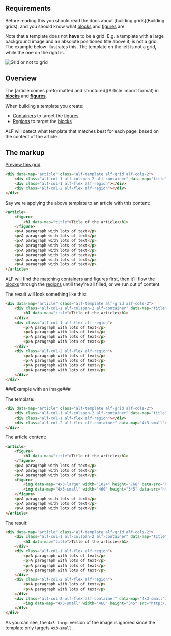 ## Requirements

Before reading this you should read the docs about [building grids](Building grids), and you should know what [blocks](Block) and [figures](Figure) are.

Note that a template does not **have** to be a grid. E.g. a template with a large background image and an absolute positioned title above it, is not a grid. The example below illustrates this. The template on the left is not a grid, while the one on the right is.

![Grid or not to grid](gfx/gridnogrid.jpg)

## Overview

The [article comes preformatted and structured](Article import format) in **[blocks](Block)** and **[figures](Figure)**.

When building a template you create:
 * [Containers](Container) to target the [figures](Figure)
 * [Regions](Region) to target the [blocks](Block)

ALF will detect what template that matches best for each page, based on the content of the article.

## The markup

[Preview this grid](http://aptoma.github.com/drmobile.integration/grids.html#cols2-colspan2-top)
```html
<div data-map="article" class="alf-template alf-grid alf-cols-2">
    <div class="alf-col-1 alf-colspan-2 alf-container" data-map="title"></div>
    <div class="alf-col-1 alf-flex alf-region"></div>
    <div class="alf-col-2 alf-flex alf-region"></div>
</div>
```

Say we're applying the above template to an article with this content:

```html
<article>
    <figure>
        <h1 data-map="title">Title of the article</h1>
    </figure>
    <p>A paragraph with lots of text</p>
    <p>A paragraph with lots of text</p>
    <p>A paragraph with lots of text</p>
    <p>A paragraph with lots of text</p>
    <p>A paragraph with lots of text</p>
    <p>A paragraph with lots of text</p>
    <p>A paragraph with lots of text</p>
    <p>A paragraph with lots of text</p>
</article>
```

ALF will find the matching [containers](Container) and [figures](Figure) first, then it'll flow the [blocks](Block) through the [regions](Region) untill they're all filled, or we run out of content.

The result will look something like this:

```html
<div data-map="article" class="alf-template alf-grid alf-cols-2">
    <div class="alf-col-1 alf-colspan-2 alf-container" data-map="title">
        <h1 data-map="title">Title of the article</h1>
    </div>
    <div class="alf-col-1 alf-flex alf-region">
        <p>A paragraph with lots of text</p>
        <p>A paragraph with lots of text</p>
        <p>A paragraph with lots of text</p>
        <p>A paragraph with lots of text</p>
    </div>
    <div class="alf-col-2 alf-flex alf-region">
        <p>A paragraph with lots of text</p>
        <p>A paragraph with lots of text</p>
        <p>A paragraph with lots of text</p>
        <p>A paragraph with lots of text</p>
    </div>
</div>
```


###Example with an image###

The template:

```html
<div data-map="article" class="alf-template alf-grid alf-cols-2">
    <div class="alf-col-1 alf-colspan-2 alf-container" data-map="title"></div>
    <div class="alf-col-1 alf-flex alf-region"></div>
    <div class="alf-col-2 alf-flex alf-container" data-map="4x3-small"></div>
</div>
```

The article content:

```html
<article>
    <figure>
        <h1 data-map="title">Title of the article</h1>
    </figure>
    <p>A paragraph with lots of text</p>
    <p>A paragraph with lots of text</p>
    <p>A paragraph with lots of text</p>
    <figure>
        <img data-map="4x3-large" width="1024" height="768" data-src="http://url/to/image.jpg" data-src-2x="http://url/to/image@2x.jpg" />
        <img data-map="4x3-small" width="460" height="345" data-src="http://url/to/image.jpg" data-src-2x="http://url/to/image@2x.jpg" />
    </figure>
    <p>A paragraph with lots of text</p>
    <p>A paragraph with lots of text</p>
    <p>A paragraph with lots of text</p>
</article>
```

The result:

```html
<div data-map="article" class="alf-template alf-grid alf-cols-2">
    <div class="alf-col-1 alf-colspan-2 alf-container" data-map="title">
        <h1 data-map="title">Title of the article</h1>
    </div>
    <div class="alf-col-1 alf-flex alf-region">
        <p>A paragraph with lots of text</p>
        <p>A paragraph with lots of text</p>
        <p>A paragraph with lots of text</p>
        <p>A paragraph with lots of text</p>
    </div>
    <div class="alf-col-2 alf-flex alf-region">
        <p>A paragraph with lots of text</p>
        <p>A paragraph with lots of text</p>
    </div>
    <div class="alf-col-2 alf-flex alf-container" data-map="4x3-small">
        <img data-map="4x3-small" width="460" height="345" src="http://url/to/image.jpg" />
    </div>
</div>
```

As you can see, the `4x3-large` version of the image is ignored since the template only targets `4x3-small`.
